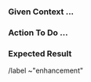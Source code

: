 ### Given Context ...
<!-- Why ? Who ? Where ? When ? -->
### Action To Do ...
<!-- How ? -->
### Expected Result
<!-- What ? -->
<!-- Metrics ? -->
<!-- Quick Actions -->
/label ~"enhancement"